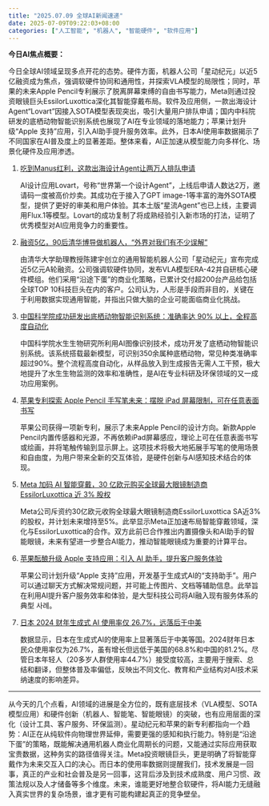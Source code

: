 ```yaml
---
title: "2025.07.09 全球AI新闻速递"
date: 2025-07-09T09:22:03+08:00
categories: ["人工智能", "机器人", "智能硬件", "软件应用"]
---
```


**今日AI焦点概要：**

今日全球AI领域呈现多点开花的态势。硬件方面，机器人公司「星动纪元」以近5亿融资成为焦点，强调软硬件协同和通用性，并探索VLA模型的局限性；同时，苹果的未来Apple Pencil专利展示了脱离屏幕束缚的自由书写能力，Meta则通过投资眼镜巨头EssilorLuxottica深化其智能穿戴布局。软件及应用侧，一款出海设计Agent“Lovart”因接入SOTA模型表现突出，吸引大量用户排队申请；国内中科院研发的底栖动物智能识别系统也展现了AI在专业领域的落地能力；苹果计划升级“Apple 支持”应用，引入AI助手提升服务效率。此外，日本AI使用率数据揭示了不同国家在AI普及度上的显著差距。整体来看，AI正加速从模型能力向多样化、场景化硬件及应用渗透。

1.  [吃到Manus红利，这款出海设计Agent让两万人排队申请](https://36kr.com/p/3370076731868936?f=rss)

    AI设计应用Lovart，号称“世界第一个设计Agent”，上线后申请人数达2万，邀请码一度被高价炒卖。其成功在于接入了GPT image-1等丰富的海外SOTA模型，提供了更好的审美和用户体验。其本土版“星流Agent”也已上线，主要调用Flux.1等模型。Lovart的成功复制了将成熟经验引入新市场的打法，证明了优秀模型对AI应用竞争力的重要性。

2.  [融资5亿，90后清华博导做机器人，“外界对我们有不少误解”](https://36kr.com/p/3369771506779912?f=rss)

    由清华大学助理教授陈建宇创立的通用智能机器人公司「星动纪元」宣布完成近5亿元A轮融资。公司强调软硬件协同，发布VLA模型ERA-42并自研核心硬件模组。他们采用“沿途下蛋”的商业化策略，已累计交付超200台产品给包括全球TOP 10科技巨头在内的客户。公司认为，人形是手段而非目的，关键在于利用数据实现通用智能，并指出只做大脑的企业可能面临商业化挑战。

3.  [中国科学院成功研发出底栖动物智能识别系统：准确率达 90% 以上，全程高度自动化](https://www.ithome.com/0/866/748.htm)

    中国科学院水生生物研究所利用AI图像识别技术，成功开发了底栖动物智能识别系统。该系统搭载最新模型，可识别350余属种底栖动物，常见种类准确率超过90%。整个流程高度自动化，从样品放入到生成报告无需人工干预，极大地提升了水生生物监测的效率和准确性，是AI在专业科研及环保领域的又一成功应用案例。

4.  [苹果专利探索 Apple Pencil 手写笔未来：摆脱 iPad 屏幕限制，可在任意表面书写](https://www.ithome.com/0/866/735.htm)

    苹果公司获得一项新专利，展示了未来Apple Pencil的设计方向。新款Apple Pencil内置传感器和光源，不再依赖iPad屏幕感应，理论上可在任意表面书写或绘画，并将笔触传输到显示屏上。这项技术将极大地拓展手写笔的使用场景和自由度，为用户带来全新的交互体验，是硬件创新与AI感知技术结合的体现。

5.  [Meta 加码 AI 智能穿戴，30 亿欧元购买全球最大眼镜制造商 EssilorLuxottica 近 3% 股权](https://www.ithome.com/0/866/731.htm)

    Meta公司斥资约30亿欧元收购全球最大眼镜制造商EssilorLuxottica SA近3%的股权，并计划未来增持至5%。此举显示Meta正加速布局智能穿戴领域，深化与EssilorLuxottica的合作。双方此前已合作推出内置摄像头和AI助手的智能眼镜，未来有望进一步整合AI能力，推动智能眼镜成为重要的计算平台。

6.  [苹果酝酿升级 Apple 支持应用：引入 AI 助手，提升客户服务体验](https://www.ithome.com/0/866/724.htm)

    苹果公司计划升级“Apple 支持”应用，开发基于生成式AI的“支持助手”。用户可以通过聊天方式解决常规问题，并可能上传图片、文档等辅助信息。此举旨在利用AI提升客户服务效率和体验，是大型科技公司将AI融入现有服务体系的典型 사례。

7.  [日本 2024 财年生成式 AI 使用率仅 26.7%，远落后于中美](https://www.ithome.com/0/866/716.htm)

    数据显示，日本在生成式AI的使用率上显著落后于中美等国。2024财年日本民众使用率仅为26.7%，虽有增长但远低于美国的68.8%和中国的81.2%。尽管日本年轻人（20多岁人群使用率44.7%）接受度较高，主要用于搜索、总结和翻译，但整体普及率偏低，反映出不同文化、教育和产业结构对AI技术采纳速度的影响差异。

---

从今天的几个点看，AI领域的进展是全方位的，既有底层技术（VLA模型、SOTA模型应用）和硬件创新（机器人、智能笔、智能眼镜）的突破，也有应用层面的深化（设计工具、客户服务、环保监测）。星动纪元和苹果的新专利都指向一个趋势：AI正在从纯软件向物理世界延伸，需要更强的感知和执行能力。特别是“沿途下蛋”的策略，既能解决通用机器人商业化周期长的问题，又能通过实际应用获取宝贵数据，这种务实的路径值得关注。Meta投资眼镜巨头，更是明确了将智能穿戴作为未来交互入口的决心。而日本的使用率数据则提醒我们，技术发展是一回事，真正的产业和社会普及是另一回事，这背后涉及到技术成熟度、用户习惯、政策法规以及人才储备等多个维度。未来，谁能更好地整合软硬件，将AI能力无缝融入真实世界的复杂场景，谁才更有可能构建起真正的竞争壁垒。